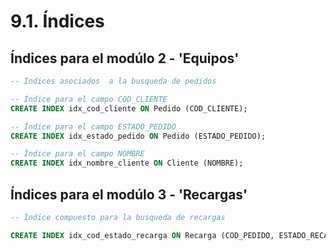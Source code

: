 # 9.1. Índices

## Índices para el modúlo 2 - 'Equipos'

```sql
-- Índices asociados  a la busqueda de pedidos

-- Índice para el campo COD_CLIENTE
CREATE INDEX idx_cod_cliente ON Pedido (COD_CLIENTE);

-- Índice para el campo ESTADO_PEDIDO
CREATE INDEX idx_estado_pedido ON Pedido (ESTADO_PEDIDO);

-- Índice para el campo NOMBRE 
CREATE INDEX idx_nombre_cliente ON Cliente (NOMBRE);
```

## Índices para el modúlo 3 - 'Recargas'
```sql
-- Índice compuesto para la busqueda de recargas

CREATE INDEX idx_cod_estado_recarga ON Recarga (COD_PEDIDO, ESTADO_RECARGA);
```
